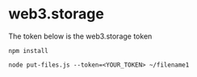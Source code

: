 # web3.storage
The token below is the web3.storage token 
```
npm install

node put-files.js --token=<YOUR_TOKEN> ~/filename1
```
